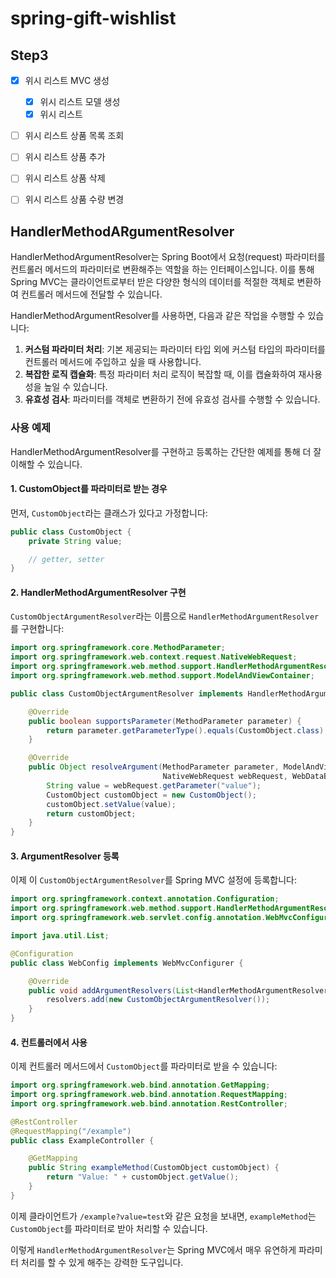 # spring-gift-wishlist

## Step3

- [x] 위시 리스트 MVC 생성
  - [x] 위시 리스트 모델 생성
  - [x] 위시 리스트 
- [ ] 위시 리스트 상품 목록 조회
- [ ] 위시 리스트 상품 추가
- [ ] 위시 리스트 상품 삭제
- [ ] 위시 리스트 상품 수량 변경


## HandlerMethodARgumentResolver
HandlerMethodArgumentResolver는 Spring Boot에서 요청(request) 파라미터를 컨트롤러 메서드의 파라미터로 변환해주는 역할을 하는 인터페이스입니다. 이를 통해 Spring MVC는 클라이언트로부터 받은 다양한 형식의 데이터를 적절한 객체로 변환하여 컨트롤러 메서드에 전달할 수 있습니다.

HandlerMethodArgumentResolver를 사용하면, 다음과 같은 작업을 수행할 수 있습니다:

1. **커스텀 파라미터 처리**: 기본 제공되는 파라미터 타입 외에 커스텀 타입의 파라미터를 컨트롤러 메서드에 주입하고 싶을 때 사용합니다.
2. **복잡한 로직 캡슐화**: 특정 파라미터 처리 로직이 복잡할 때, 이를 캡슐화하여 재사용성을 높일 수 있습니다.
3. **유효성 검사**: 파라미터를 객체로 변환하기 전에 유효성 검사를 수행할 수 있습니다.

### 사용 예제

HandlerMethodArgumentResolver를 구현하고 등록하는 간단한 예제를 통해 더 잘 이해할 수 있습니다.

#### 1. CustomObject를 파라미터로 받는 경우

먼저, `CustomObject`라는 클래스가 있다고 가정합니다:

```java
public class CustomObject {
    private String value;

    // getter, setter
}
```

#### 2. HandlerMethodArgumentResolver 구현

`CustomObjectArgumentResolver`라는 이름으로 `HandlerMethodArgumentResolver`를 구현합니다:

```java
import org.springframework.core.MethodParameter;
import org.springframework.web.context.request.NativeWebRequest;
import org.springframework.web.method.support.HandlerMethodArgumentResolver;
import org.springframework.web.method.support.ModelAndViewContainer;

public class CustomObjectArgumentResolver implements HandlerMethodArgumentResolver {

    @Override
    public boolean supportsParameter(MethodParameter parameter) {
        return parameter.getParameterType().equals(CustomObject.class);
    }

    @Override
    public Object resolveArgument(MethodParameter parameter, ModelAndViewContainer mavContainer,
                                  NativeWebRequest webRequest, WebDataBinderFactory binderFactory) throws Exception {
        String value = webRequest.getParameter("value");
        CustomObject customObject = new CustomObject();
        customObject.setValue(value);
        return customObject;
    }
}
```

#### 3. ArgumentResolver 등록

이제 이 `CustomObjectArgumentResolver`를 Spring MVC 설정에 등록합니다:

```java
import org.springframework.context.annotation.Configuration;
import org.springframework.web.method.support.HandlerMethodArgumentResolver;
import org.springframework.web.servlet.config.annotation.WebMvcConfigurer;

import java.util.List;

@Configuration
public class WebConfig implements WebMvcConfigurer {

    @Override
    public void addArgumentResolvers(List<HandlerMethodArgumentResolver> resolvers) {
        resolvers.add(new CustomObjectArgumentResolver());
    }
}
```

#### 4. 컨트롤러에서 사용

이제 컨트롤러 메서드에서 `CustomObject`를 파라미터로 받을 수 있습니다:

```java
import org.springframework.web.bind.annotation.GetMapping;
import org.springframework.web.bind.annotation.RequestMapping;
import org.springframework.web.bind.annotation.RestController;

@RestController
@RequestMapping("/example")
public class ExampleController {

    @GetMapping
    public String exampleMethod(CustomObject customObject) {
        return "Value: " + customObject.getValue();
    }
}
```

이제 클라이언트가 `/example?value=test`와 같은 요청을 보내면, `exampleMethod`는 `CustomObject`를 파라미터로 받아 처리할 수 있습니다.

이렇게 `HandlerMethodArgumentResolver`는 Spring MVC에서 매우 유연하게 파라미터 처리를 할 수 있게 해주는 강력한 도구입니다.